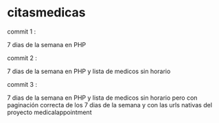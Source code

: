 # citasmedicas

commit 1 :

7 dias de la semana en PHP

commit 2 :

7 dias de la semana en PHP y lista de medicos sin horario

commit 3 : 

7 dias de la semana en PHP y lista de medicos sin horario pero con paginación correcta de los 7 dias de la semana y con las urls nativas del proyecto medicalappointment


